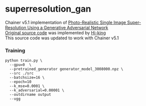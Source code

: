 # superresolution_gan

Chainer v5.1 implementation of [Photo-Realistic Single Image Super-Resolution Using a Generative Adversarial Network](https://arxiv.org/abs/1609.04802)  
[Original source code](https://github.com/Hi-king/superresolution_gan) was implemented by [Hi-king](https://github.com/Hi-king/)  
This source code was updated to work with Chainer v5.1

### Training

```
python train.py \
  --gpu=0  \
  --pretrained_generator generator_model_3008000.npz \
  --src ./src
  --batchsize=16 \
  --epoch=10
  --k_mse=0.0001 \
  --k_adversarial=0.00001 \
  --outdirname output
  --vgg
```
